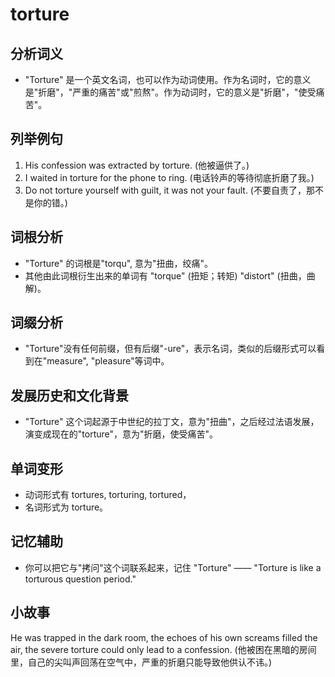# torture

## 分析词义

  

*   "Torture" 是一个英文名词，也可以作为动词使用。作为名词时，它的意义是"折磨"，"严重的痛苦"或"煎熬"。作为动词时，它的意义是"折磨"，"使受痛苦"。

  

## 列举例句

  

1.  His confession was extracted by torture. (他被逼供了。)
2.  I waited in torture for the phone to ring. (电话铃声的等待彻底折磨了我。)
3.  Do not torture yourself with guilt, it was not your fault. (不要自责了，那不是你的错。)

  

## 词根分析

  

*   "Torture" 的词根是"torqu", 意为"扭曲，绞痛"。
*   其他由此词根衍生出来的单词有 "torque" (扭矩；转矩) "distort" (扭曲，曲解)。

  

## 词缀分析

  

*   "Torture"没有任何前缀，但有后缀"-ure"，表示名词，类似的后缀形式可以看到在"measure", "pleasure"等词中。

  

## 发展历史和文化背景

  

*   "Torture" 这个词起源于中世纪的拉丁文，意为"扭曲"，之后经过法语发展，演变成现在的"torture"，意为"折磨，使受痛苦"。

  

## 单词变形

  

*   动词形式有 tortures, torturing, tortured，
*   名词形式为 torture。

  

## 记忆辅助

  

*   你可以把它与"拷问"这个词联系起来，记住 "Torture" —— "Torture is like a torturous question period."

  

## 小故事

  

He was trapped in the dark room, the echoes of his own screams filled the air, the severe torture could only lead to a confession. (他被困在黑暗的房间里，自己的尖叫声回荡在空气中，严重的折磨只能导致他供认不讳。)
